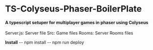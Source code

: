 # TS-Colyseus-Phaser-BoilerPlate
#### A typescript setuper for multiplayer games in phaser using Colyseus
Server.js: Server file
Src: Game files
Rooms: Server Rooms files


**Install**
-- npm install
-- npm run deploy

